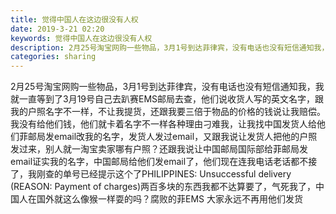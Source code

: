```yaml
---
title: 觉得中国人在这边很没有人权
date: 2019-3-21 02:20
keywords: 觉得中国人在这边很没有人权
description: 2月25号淘宝网购一些物品，3月1号到达菲律宾，没有电话也没有短信通知我，我就一直等到了3月19号自己去趴赛EMS邮局去查，他们说收货人写的英文名字，跟我的户照名字不一样，不让我提货，还跟我要三倍于物品的价格的钱说让我赔偿。我没有给他们钱，
categories: sharing
---
```

<td class="t_f" id="postmessage_3270268">

2月25号淘宝网购一些物品，3月1号到达菲律宾，没有电话也没有短信通知我，我就一直等到了3月19号自己去趴赛EMS邮局去查，他们说收货人写的英文名字，跟我的户照名字不一样，不让我提货，还跟我要三倍于物品的价格的钱说让我赔偿。我没有给他们钱，他们就卡着名字不一样各种理由刁难我，让我找中国发货人给他们菲邮局发email改我的名字，发货人发过email，又跟我说让发货人把他的户照发过来，别人就一淘宝卖家哪有户照？还跟我说让中国邮局国际部给菲邮局发email证实我的名字，中国邮局给他们发email了，他们现在连我电话老话都不接了，我刚查的单号已经提示这个了PHILIPPINES: Unsuccessful delivery (REASON: Payment of charges)两百多块的东西我都不达算要了，气死我了，中国人在国外就这么像猴一样耍的吗？腐败的菲EMS 大家永远不再用他们发货</td>

